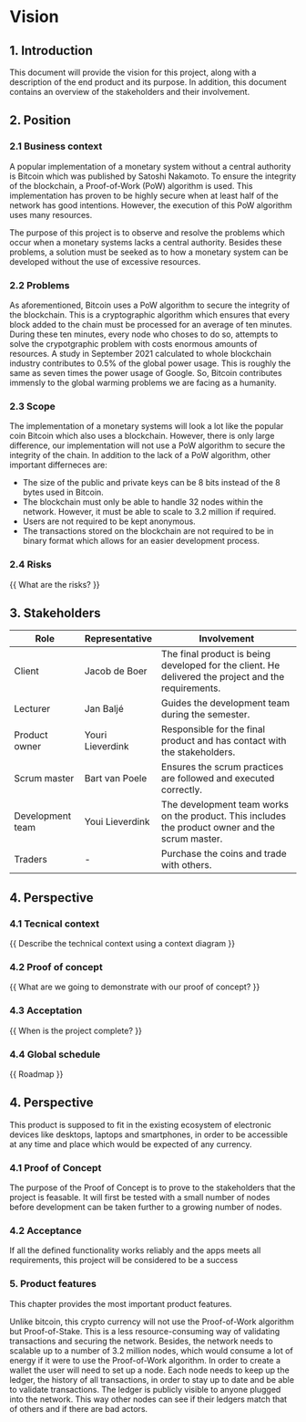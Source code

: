# Vision

## 1. Introduction
This document will provide the vision for this project, along with a description of the end product and its purpose. In addition, this document contains an overview of the stakeholders and their involvement.

## 2. Position  

### 2.1 Business context  
A popular implementation of a monetary system without a central authority is Bitcoin which was published by Satoshi Nakamoto. To ensure the integrity of the blockchain, a Proof-of-Work (PoW) algorithm is used. This implementation has proven to be highly secure when at least half of the network has good intentions. However, the execution of this PoW algorithm uses many resources. 

The purpose of this project is to observe and resolve the problems which occur when a monetary systems lacks a central authority. Besides these problems, a solution must be seeked as to how a monetary system can be developed without the use of excessive resources.

### 2.2 Problems  
As aforementioned, Bitcoin uses a PoW algorithm to secure the integrity of the blockchain. This is a cryptographic algorithm which ensures that every block added to the chain must be processed for an average of ten minutes. During these ten minutes, every node who choses to do so, attempts to solve the crypotgraphic problem with costs enormous amounts of resources. A study in September 2021 calculated to whole blockchain industry contributes to 0.5% of the global power usage. This is roughly the same as seven times the power usage of Google. So, Bitcoin contributes immensly to the global warming problems we are facing as a humanity.

### 2.3 Scope  
The implementation of a monetary systems will look a lot like the popular coin Bitcoin which also uses a blockchain. However, there is only large difference, our implementation will not use a PoW algorithm to secure the integrity of the chain. In addition to the lack of a PoW algorithm, other important differneces are:
* The size of the public and private keys can be 8 bits instead of the 8 bytes used in Bitcoin.
* The blockchain must only be able to handle 32 nodes within the network. However, it must be able to scale to 3.2 million if required.
* Users are not required to be kept anonymous.
* The transactions stored on the blockchain are not required to be in binary format which allows for an easier development process. 

### 2.4 Risks  
{{ What are the risks? }}

## 3. Stakeholders  

| Role             | Representative   | Involvement                                                                                         |
| ---------------- | ---------------- | --------------------------------------------------------------------------------------------------- |
| Client           | Jacob de Boer    | The final product is being developed for the client. He delivered the project and the requirements. |
| Lecturer         | Jan Baljé        | Guides the development team during the semester.                                                    |
| Product owner    | Youri Lieverdink | Responsible for the final product and has contact with the stakeholders.                            |
| Scrum master     | Bart van Poele   | Ensures the scrum practices are followed and executed correctly.                                    |
| Development team | Youi Lieverdink  | The development team works on the product. This includes the product owner and the scrum master.    |  |
| Traders          | -                | Purchase the coins and trade with others.                                                           |

## 4. Perspective  

### 4.1 Tecnical context  
{{ Describe the technical context using a context diagram }}

### 4.2 Proof of concept  
{{ What are we going to demonstrate with our proof of concept? }}

### 4.3 Acceptation  
{{ When is the project complete? }}

### 4.4 Global schedule  
{{ Roadmap }}
## 4. Perspective
This product is supposed to fit in the existing ecosystem of electronic devices like desktops, laptops and smartphones, in order to be accessible at any time and place which would be expected of any currency.

### 4.1 Proof of Concept
The purpose of the Proof of Concept is to prove to the stakeholders that the project is feasable. It will first be tested with a small number of nodes before development can be taken further to a growing number of nodes.

### 4.2 Acceptance
If all the defined functionality works reliably and the apps meets all requirements, this project will be considered to be a success

### 5. Product features
This chapter provides the most important product features.

Unlike bitcoin, this crypto currency will not use the Proof-of-Work algorithm but Proof-of-Stake. This is a less resource-consuming way of validating transactions and securing the network. Besides, the network needs to scalable up to a number of 3.2 million nodes, which would consume a lot of energy if it were to use the Proof-of-Work algorithm. 
In order to create a wallet the user will need to set up a node. Each node needs to keep up the ledger, the history of all transactions, in order to stay up to date and be able to validate transactions. The ledger is publicly visible to anyone plugged into the network. This way other nodes can see if their ledgers match that of others and if there are bad actors.
